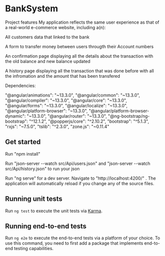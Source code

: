 # BankSystem

Project features My application reflects the same user experience as that of a real-world e-commerce website, including a(n):

All customers data that linked to the bank 

A form to transfer money between users througth their Account numbers 

An confirmation page displaying all the details about the transaction with the old balance and new balance updated 

A history page displaying all the transaction that was done before with all the infromation and the amount that has been transfered 

Dependencies:

"@angular/animations": "~13.3.0",
    "@angular/common": "~13.3.0",
    "@angular/compiler": "~13.3.0",
    "@angular/core": "~13.3.0",
    "@angular/forms": "~13.3.0",
    "@angular/localize": "~13.3.0",
    "@angular/platform-browser": "~13.3.0",
    "@angular/platform-browser-dynamic": "~13.3.0",
    "@angular/router": "~13.3.0",
    "@ng-bootstrap/ng-bootstrap": "^12.1.2",
    "@popperjs/core": "^2.10.2",
    "bootstrap": "^5.1.3",
    "rxjs": "~7.5.0",
    "tslib": "^2.3.0",
    "zone.js": "~0.11.4"

## Get started

Run "npm install"

Run "json-server --watch src/Api/users.json" and "json-server --watch src/Api/history.json" to run your json 

Run "ng serve" for a dev server. Navigate to "http://localhost:4200/" . The application will automatically reload if you change any of the source files.

## Running unit tests

Run `ng test` to execute the unit tests via [Karma](https://karma-runner.github.io).

## Running end-to-end tests

Run `ng e2e` to execute the end-to-end tests via a platform of your choice. To use this command, you need to first add a package that implements end-to-end testing capabilities.

